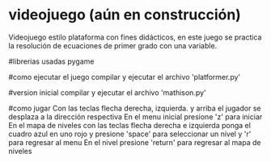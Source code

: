 # videojuego (aún en construcción)
Videojuego estilo plataforma con fines didácticos, en este juego se practica la resolución de ecuaciones de primer grado con una variable.

#librerias usadas
pygame

#como ejecutar el juego
compilar y ejecutar el archivo 'platformer.py'

#version inicial
compilar y ejecutar el archivo 'mathison.py'

#como jugar
Con las teclas flecha derecha, izquierda. y arriba el jugador se desplaza a la dirección respectiva
En el menu inicial presione 'z' para iniciar
En el mapa de niveles con las teclas flecha derecha e izquierda ponga el cuadro azul en uno rojo y presione 'space' para seleccionar un nivel y 'r' para regresar al menu
En el nivel presione 'return' para regresar al mapa de niveles
